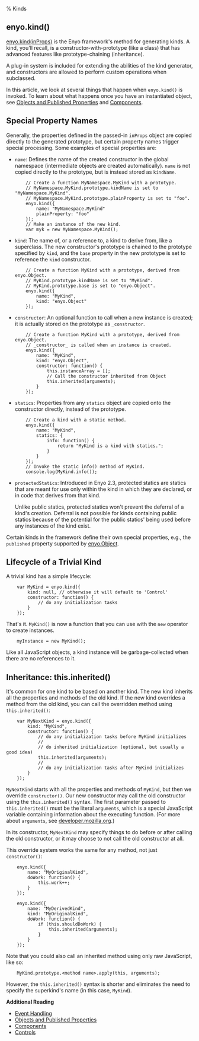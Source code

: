 % Kinds

## enyo.kind()

[enyo.kind(inProps)](../api.html#Oop.js) is the Enyo framework's method for
generating kinds.  A kind, you'll recall, is a constructor-with-prototype (like
a class) that has advanced features like prototype-chaining (inheritance).

A plug-in system is included for extending the abilities of the kind generator,
and constructors are allowed to perform custom operations when subclassed.

In this article, we look at several things that happen when `enyo.kind()` is
invoked.  To learn about what happens once you have an instantiated object, see
[Objects and Published Properties](objects-and-published-properties.html) and
[Components](components.html).

## Special Property Names

Generally, the properties defined in the passed-in `inProps` object are copied
directly to the	generated prototype, but certain property names trigger special
processing.	Some examples of special properties are:

* `name`: Defines the name of the created constructor in the global namespace
    (intermediate objects are created automatically).  `name` is not copied
    directly to the prototype, but is instead stored as `kindName`.

    ```
        // Create a function MyNamespace.MyKind with a prototype.
        // MyNamespace.MyKind.prototype.kindName is set to "MyNamespace.MyKind".
        // MyNamespace.MyKind.prototype.plainProperty is set to "foo".
        enyo.kind({
            name: "MyNamespace.MyKind"
            plainProperty: "foo"
        });
        // Make an instance of the new kind.
        var myk = new MyNamespace.MyKind();
    ```

* `kind`: The name of, or a reference to, a kind to derive from, like a
    superclass.  The new constructor's prototype is chained to the prototype
    specified by `kind`, and the `base` property in the new prototype is set to
    reference the `kind` constructor.

    ```
        // Create a function MyKind with a prototype, derived from enyo.Object.
        // MyKind.prototype.kindName is set to "MyKind".
        // MyKind.prototype.base is set to "enyo.Object".
        enyo.kind({
            name: "MyKind",
            kind: "enyo.Object"
        });
    ```

* `constructor`: An optional function to call when a new instance is created; it
    is actually stored on the prototype as `_constructor`.

    ```
        // Create a function MyKind with a prototype, derived from enyo.Object.
        // _constructor_ is called when an instance is created. 
        enyo.kind({
            name: "MyKind",
            kind: "enyo.Object",
            constructor: function() {
                this.instanceArray = [];
                // Call the constructor inherited from Object
                this.inherited(arguments);
            }
        });
    ```

* `statics`: Properties from any `statics` object are copied onto the
    constructor directly, instead of the prototype.

    ```
        // Create a kind with a static method.
        enyo.kind({
            name: "MyKind",
            statics: {
                info: function() {
                    return "MyKind is a kind with statics.";
                }
            }
        });
        // Invoke the static info() method of MyKind.
        console.log(MyKind.info());
    ```

* `protectedStatics`: Introduced in Enyo 2.3, protected statics are statics that
    are meant for use only within the kind in which they are declared, or in
    code that derives from that kind.

    Unlike public statics, protected statics won't prevent the deferral of a
    kind's creation.  Deferral is not possible for kinds containing public
    statics because of the potential for the public statics' being used before
    any instances of the kind exist.

Certain kinds in the framework define their own special properties, e.g., the
`published` property supported by [enyo.Object](../api.html#enyo.Object).

## Lifecycle of a Trivial Kind

A trivial kind has a simple lifecycle:

        var MyKind = enyo.kind({
            kind: null, // otherwise it will default to 'Control'
            constructor: function() {
                // do any initialization tasks
            }
        });

That's it.  `MyKind()` is now a function that you can use with the `new`
operator to create instances.

        myInstance = new MyKind();

Like all JavaScript objects, a kind instance will be garbage-collected when
there are no references to it. 

## Inheritance: this.inherited()

It's common for one kind to be based on another kind.  The new kind inherits all
the properties and methods of the old kind.  If the new kind overrides a method
from the old kind, you can call the overridden method using `this.inherited()`:

        var MyNextKind = enyo.kind({
            kind: "MyKind",
            constructor: function() {
                // do any initialization tasks before MyKind initializes
                //
                // do inherited initialization (optional, but usually a good idea)
                this.inherited(arguments);
                //
                // do any initialization tasks after MyKind initializes
            }
        });

`MyNextKind` starts with all the properties and methods of `MyKind`, but then we
override `constructor()`.  Our new constructor may call the old constructor
using the `this.inherited()` syntax.  The first parameter passed to
`this.inherited()` must be the literal `arguments`, which is a special
JavaScript variable containing information about the executing function.  (For
more about `arguments`, see
[developer.mozilla.org](https://developer.mozilla.org/en/JavaScript/Reference/Functions_and_function_scope/arguments).)

In its constructor, `MyNextKind` may specify things to do before or after
calling the old constructor, or it may choose to not call the old constructor at
all.

This override system works the same for any method, not just `constructor()`:

        enyo.kind({
            name: "MyOriginalKind",
            doWork: function() {
                this.work++;
            }
        });

        enyo.kind({
            name: "MyDerivedKind",
            kind: "MyOriginalKind",
            doWork: function() {
                if (this.shouldDoWork) {
                    this.inherited(arguments);
                }
            }
        });

Note that you could also call an inherited method using only raw JavaScript,
like so:

        MyKind.prototype.<method name>.apply(this, arguments);

However, the `this.inherited()` syntax is shorter and eliminates the need to
specify the superkind's name (in this case, `MyKind`).

**Additional Reading**

* [Event Handling](event-handling.html)
* [Objects and Published Properties](objects-and-published-properties.html)
* [Components](components.html)
* [Controls](controls.html)